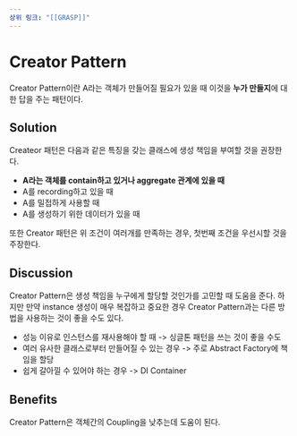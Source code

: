 ```yaml
---
상위 링크: "[[GRASP]]"
---
```

# Creator Pattern
Creator Pattern이란 A라는 객체가 만들어질 필요가 있을 때 이것을 **누가 만들지**에 대한 답을 주는 패턴이다.

## Solution
Createor 패턴은 다음과 같은 특징을 갖는 클래스에 생성 책임을 부여할 것을 권장한다.
* **A라는 객체를 contain하고 있거나 aggregate 관계에 있을 때**
* A를 recording하고 있을 때
* A를 밀접하게 사용할 때
* A를 생성하기 위한 데이터가 있을 때

또한 Creator 패턴은 위 조건이 여러개를 만족하는 경우, 첫번째 조건을 우선시할 것을 주장한다.

## Discussion
Creator Pattern은 생성 책임을 누구에게 할당할 것인가를 고민할 때 도움을 준다. 하지만 만약 instance 생성이 매우 복잡하고 중요한 경우 Creator Pattern과는 다른 방법을 사용하는 것이 좋을 수도 있다.

* 성능 이유로 인스턴스를 재사용해야 할 때 -> 싱글톤 패턴을 쓰는 것이 좋을 수도
* 여러 유사한 클래스로부터 만들어질 수 있는 경우 -> 주로 Abstract Factory에 책임을 할당
* 쉽게 갈아낄 수 있어야 하는 경우 -> DI Container

## Benefits
Creator Pattern은 객체간의 Coupling을 낮추는데 도움이 된다.


